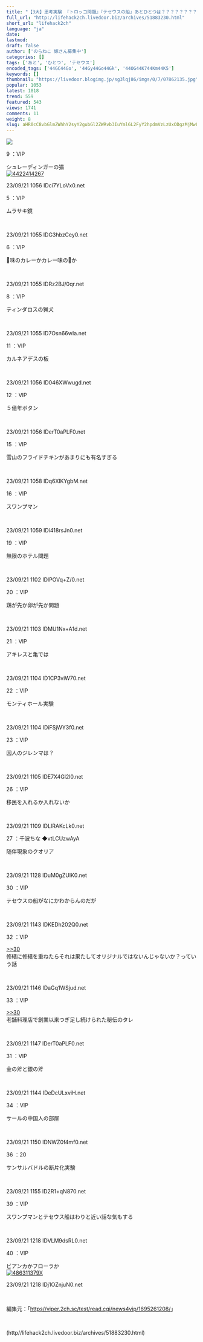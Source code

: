 ```yaml
---
title: "【3大】思考実験 『トロッコ問題』『テセウスの船』あとひとつは？？？？？？？？？？"
full_url: "http://lifehack2ch.livedoor.biz/archives/51883230.html"
short_url: "lifehack2ch"
language: "ja"
date: 
lastmod: 
draft: false
author: ['のらねこ 嫁さん募集中']
categories: []
tags: ['あと', 'ひとつ', 'テセウス']
encoded_tags: ['44GC44Go', '44Gy44Go44Gk', '44OG44K744Km44K5']
keywords: []
thumbnail: "https://livedoor.blogimg.jp/sg3lqj86/imgs/0/7/07862135.jpg"
popular: 1053
latest: 1818
trend: 559
featured: 543
views: 1741
comments: 11
weight: 8
slug: aHR0cC8vbGlmZWhhY2syY2gubGl2ZWRvb3IuYml6L2FyY2hpdmVzLzUxODgzMjMwLmh0bWw=
---
```


![](https://livedoor.blogimg.jp/sg3lqj86/imgs/0/7/07862135.jpg)

<div><p class='t_name'>9 ：VIP</p> <p class='r2'>シュレーディンガーの猫<br><a href='https//www.amazon.co.jp/dp/4422414267/?tag=nishiky24-22' target='_blank'><img src='https//m.media-amazon.com/images/I/51+QmEZcBFL._SL500_.jpg' alt='4422414267' border='0'></a> </p><p>23/09/21 1056 IDci7YLoVx0.net</p> <p class='t_name'>5 ：VIP</p> <p class='r4'>ムラサキ鏡 </p><br><p>23/09/21 1055 IDG3hbzCey0.net</p> <p class='t_name'>6 ：VIP</p> <p class='r4'>💩味のカレーかカレー味の💩か </p><br><p>23/09/21 1055 IDRz2BJ/0qr.net</p> <p class='t_name'>8 ：VIP</p> <p class='r4'>ティンダロスの猟犬 </p><br><p>23/09/21 1055 ID7Osn66wIa.net</p> <p class='t_name'>11 ：VIP</p> <p class='r4'>カルネアデスの板 </p><br><p>23/09/21 1056 ID046XWwugd.net</p> <p class='t_name'>12 ：VIP</p> <p class='r1'>５億年ボタン </p><br><p>23/09/21 1056 IDerT0aPLF0.net</p> <p class='t_name'>15 ：VIP</p> <p class='r4'>雪山のフライドチキンがあまりにも有名すぎる </p><br><p>23/09/21 1058 IDq6XlKYgbM.net</p> <p class='t_name'>16 ：VIP</p> <p class='r4'>スワンプマン </p><br><p>23/09/21 1059 IDi418rsJn0.net</p> <p class='t_name'>19 ：VIP</p> <p class='r4'>無限のホテル問題 </p><br><p>23/09/21 1102 IDlPOVq+Z/0.net</p> <p class='t_name'>20 ：VIP</p> <p class='r4'>鶏が先か卵が先か問題 </p><br><p>23/09/21 1103 IDMU1Nx+A1d.net</p> <p class='t_name'>21 ：VIP</p> <p class='r4'>アキレスと亀では </p><br><p>23/09/21 1104 ID1CP3viW70.net</p> <p class='t_name'>22 ：VIP</p> <p class='r4'>モンティホール実験 </p><br><p>23/09/21 1104 IDiFSjWY3f0.net</p> <p class='t_name'>23 ：VIP</p> <p class='r2'>囚人のジレンマは？ </p><br><p>23/09/21 1105 IDE7X4Gl2l0.net</p> <p class='t_name'>26 ：VIP</p> <p class='r4'>移民を入れるか入れないか </p><br><p>23/09/21 1109 IDLIRAKcLk0.net</p> <p class='t_name'>27 ：千波ちな ◆vtLCUzwAyA </p> <p class='r4'>随伴現象のクオリア </p><br><p>23/09/21 1128 IDuM0gZUlK0.net</p> <p class='t_name'>30 ：VIP</p> <p class='r3'>テセウスの船がなにかわからんのだが </p><br><p>23/09/21 1143 IDKEDh202Q0.net</p> <p class='t_name_res'>32 ：VIP</p> <p class='r4'><a href='#res_30'>>>30</a> <br> 修繕に修繕を重ねたらそれは果たしてオリジナルではないんじゃないか？っていう話 </p><br><p>23/09/21 1146 IDaGq1WSjud.net</p> <p class='t_name_res'>33 ：VIP</p> <p class='r4'><a href='#res_30'>>>30</a> <br> 老舗料理店で創業以来つぎ足し続けられた秘伝のタレ </p><br><p>23/09/21 1147 IDerT0aPLF0.net</p> <p class='t_name'>31 ：VIP</p> <p class='r4'>金の斧と銀の斧 </p><br><p>23/09/21 1144 IDeDcULxviH.net</p> <p class='t_name'>34 ：VIP</p> <p class='r4'>サールの中国人の部屋 </p><br><p>23/09/21 1150 IDNWZ0f4mf0.net</p> <p class='t_name'>36 ：20</p> <p class='r4'>サンサルバドルの断片化実験 </p><br><p>23/09/21 1155 ID2R1+qN870.net</p> <p class='t_name'>39 ：VIP</p> <p class='r4'>スワンプマンとテセウス船はわりと近い話な気もする </p><br><p>23/09/21 1218 IDVLM9dsRL0.net</p> <p class='t_name'>40 ：VIP</p> <p class='r2'>ビアンカかフローラか<br><a href='https//www.amazon.co.jp/dp/486311379X/?tag=nishiky24-22' target='_blank'><img src='https//m.media-amazon.com/images/I/51Gi7dqAfpL._SL500_.jpg' alt='486311379X' border='0'></a> </p><p>23/09/21 1218 IDj1OZnjuN0.net</p> <br><p class='p_url'>編集元：「<a href='https//viper.2ch.sc/test/read.cgi/news4vip/1695261208/' target='_blank'>https//viper.2ch.sc/test/read.cgi/news4vip/1695261208/</a>」</p> <br clear='all'></div>

(http//lifehack2ch.livedoor.biz/archives/51883230.html)
